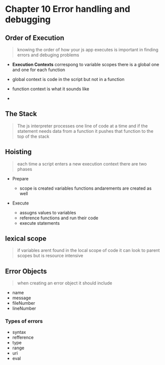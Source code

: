 # Chapter 10 Error handling and debugging


## Order of Execution

>knowing the order of how your js app executes is important in finding errors and debuging problems

- **Execution Contexts** correspong to variable scopes there is a global one and one for each function
 - global context  is code in the script but not in a function
 - function context is what it sounds like

 -

 ## The Stack

 > The js interpreter processes one line of code at a time and if the statement needs data from a function it pushes that function to the top of the stack

 ## Hoisting
 > each time a script enters a new execution context there are two phases

 - Prepare
   - scope is created variables functions andarements are created as well

 - Execute
   - assugns values to variables
   - reference functions and run their code
   - execute statements

## lexical scope

> if variables arent found in the local scope of code it can look to parent scopes but is resource intensive

## Error Objects
 > when creating an error object it should include 

  - name
  - message
  - fileNumber
  - lineNumber

### Types of errors

- syntax
- refference
- type
- range
- uri
- eval

